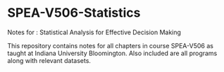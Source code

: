# SPEA-V506-Statistics
Notes for : Statistical Analysis for Effective Decision Making


This repository contains notes for all chapters in course SPEA-V506 as taught at Indiana University Bloomington.
Also included are all programs along with relevant datasets.



